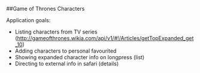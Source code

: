 ##Game of Thrones Characters

Application goals:
* Listing characters from TV series (http://gameofthrones.wikia.com/api/v1/#!/Articles/getTopExpanded_get_10)
* Adding characters to personal favourited
* Showing expanded character info on longpress (list)
* Directing to external info in safari (details)
